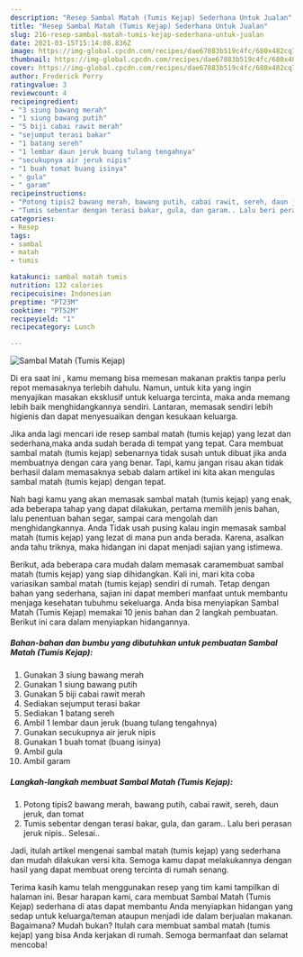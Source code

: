 ```yaml
---
description: "Resep Sambal Matah (Tumis Kejap) Sederhana Untuk Jualan"
title: "Resep Sambal Matah (Tumis Kejap) Sederhana Untuk Jualan"
slug: 216-resep-sambal-matah-tumis-kejap-sederhana-untuk-jualan
date: 2021-03-15T15:14:08.836Z
image: https://img-global.cpcdn.com/recipes/dae67883b519c4fc/680x482cq70/sambal-matah-tumis-kejap-foto-resep-utama.jpg
thumbnail: https://img-global.cpcdn.com/recipes/dae67883b519c4fc/680x482cq70/sambal-matah-tumis-kejap-foto-resep-utama.jpg
cover: https://img-global.cpcdn.com/recipes/dae67883b519c4fc/680x482cq70/sambal-matah-tumis-kejap-foto-resep-utama.jpg
author: Frederick Perry
ratingvalue: 3
reviewcount: 4
recipeingredient:
- "3 siung bawang merah"
- "1 siung bawang putih"
- "5 biji cabai rawit merah"
- "sejumput terasi bakar"
- "1 batang sereh"
- "1 lembar daun jeruk buang tulang tengahnya"
- "secukupnya air jeruk nipis"
- "1 buah tomat buang isinya"
- " gula"
- " garam"
recipeinstructions:
- "Potong tipis2 bawang merah, bawang putih, cabai rawit, sereh, daun jeruk, dan tomat"
- "Tumis sebentar dengan terasi bakar, gula, dan garam.. Lalu beri perasan jeruk nipis.. Selesai.."
categories:
- Resep
tags:
- sambal
- matah
- tumis

katakunci: sambal matah tumis 
nutrition: 132 calories
recipecuisine: Indonesian
preptime: "PT23M"
cooktime: "PT52M"
recipeyield: "1"
recipecategory: Lunch

---
```



![Sambal Matah (Tumis Kejap)](https://img-global.cpcdn.com/recipes/dae67883b519c4fc/680x482cq70/sambal-matah-tumis-kejap-foto-resep-utama.jpg)

Di era  saat ini , kamu memang bisa memesan makanan praktis tanpa perlu repot memasaknya terlebih dahulu. Namun, untuk kita yang ingin menyajikan masakan eksklusif untuk keluarga tercinta, maka anda memang lebih baik menghidangkannya sendiri. Lantaran, memasak sendiri lebih higienis dan dapat menyesuaikan dengan kesukaan keluarga.

Jika anda lagi mencari ide resep sambal matah (tumis kejap) yang lezat dan sederhana,maka anda sudah berada di tempat yang tepat. Cara membuat sambal matah (tumis kejap)  sebenarnya tidak susah untuk dibuat jika anda membuatnya dengan cara yang benar. Tapi, kamu jangan risau akan tidak berhasil dalam memasaknya 
sebab dalam artikel ini kita akan mengulas sambal matah (tumis kejap) dengan tepat.  



Nah bagi kamu yang akan memasak sambal matah (tumis kejap) yang enak, ada beberapa tahap yang dapat dilakukan, pertama memilih jenis bahan, lalu penentuan bahan segar, sampai cara mengolah dan menghidangkannya. Anda Tidak usah pusing kalau ingin memasak sambal matah (tumis kejap) yang lezat di mana pun anda berada. Karena, asalkan anda  tahu triknya, maka hidangan ini dapat menjadi sajian yang istimewa.

Berikut, ada beberapa cara mudah dalam memasak caramembuat sambal matah (tumis kejap) yang siap dihidangkan. Kali ini, mari kita coba variasikan sambal matah (tumis kejap) sendiri di rumah. Tetap dengan bahan yang sederhana, sajian ini dapat memberi manfaat untuk membantu menjaga kesehatan tubuhmu sekeluarga. Anda bisa menyiapkan Sambal Matah (Tumis Kejap) memakai 10 jenis bahan dan 2 langkah pembuatan. Berikut ini cara dalam menyiapkan hidangannya.

<!--inarticleads1-->

##### Bahan-bahan dan bumbu yang dibutuhkan untuk pembuatan Sambal Matah (Tumis Kejap):

1. Gunakan 3 siung bawang merah
1. Gunakan 1 siung bawang putih
1. Gunakan 5 biji cabai rawit merah
1. Sediakan sejumput terasi bakar
1. Sediakan 1 batang sereh
1. Ambil 1 lembar daun jeruk (buang tulang tengahnya)
1. Gunakan secukupnya air jeruk nipis
1. Gunakan 1 buah tomat (buang isinya)
1. Ambil  gula
1. Ambil  garam




<!--inarticleads2-->

##### Langkah-langkah membuat Sambal Matah (Tumis Kejap):

1. Potong tipis2 bawang merah, bawang putih, cabai rawit, sereh, daun jeruk, dan tomat
1. Tumis sebentar dengan terasi bakar, gula, dan garam.. Lalu beri perasan jeruk nipis.. Selesai..




Jadi, itulah artikel mengenai  sambal matah (tumis kejap)  yang sederhana dan mudah dilakukan versi kita. Semoga kamu dapat melakukannya dengan hasil yang dapat membuat oreng tercinta di rumah senang. 

Terima kasih kamu telah menggunakan resep yang tim kami tampilkan di halaman ini. Besar harapan kami, cara membuat  Sambal Matah (Tumis Kejap) sederhana di atas dapat membantu Anda menyiapkan hidangan yang sedap untuk keluarga/teman ataupun menjadi ide dalam berjualan makanan. Bagaimana? Mudah bukan? Itulah cara membuat sambal matah (tumis kejap) yang bisa Anda kerjakan di rumah. Semoga bermanfaat dan selamat mencoba!

